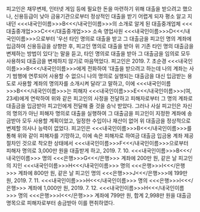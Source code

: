 피고인은 채무변제, 인터넷 게임 등에 필요한 돈을 마련하기 위해 대출을 받으려고 했으나, 신용등급이 낮아 금융기관으로부터 정상적인 대출을 받기 어렵게 되자 평소 알고 지내던 <<<내국인이름>>>B<<</내국인이름>>>의 소개로 알게 된 대출중개업체 <<<대출중개업>>>C<<</대출중개업>>> 소속 영업사원 <<<내국인이름>>>D<<</내국인이름>>>으로부터 '우선 타인 명의로 대출을 받고 그 대출금을 피고인 명의 계좌에 입금하여 신용등급을 상향한 후, 피고인 명의로 대출을 받아 위 기존 타인 명의 대출금을 변제하는 방법이 있다'는 말을 듣고, 타인 명의로 대출을 받아 그 대출금을 임의로 모두 사용하되 대출금을 변제하지 않기로 마음먹었다.
피고인은 2019. 7. 초순경 <<<내국인이름>>>B<<</내국인이름>>>에게 전화하여 '대출을 받으려고 하는데 나의 계좌는 사기 범행에 연루되어 사용할 수 없으니 나의 명의로 실행되는 대출금을 대신 입금받는 용도로 사용할 계좌의 명의자를 소개시켜 달라'고 말하고, 이에 <<<내국인이름>>>B<<</내국인이름>>>는 피해자 <<<내국인이름>>>E<<</내국인이름>>>(여, 23세)에게 연락하여 위와 같은 피고인의 사정을 전달하고 피해자로부터 그 명의 계좌로 대출금을 입금받아 피고인에게 전달해 줄 것을 승낙 받았다.
그러나 사실 피고인은 자신의 명의가 아닌 피해자 명의로 대출을 실행하여 그 대출금을 피고인이 지정한 계좌에 송금받아 모두 사용할 계획이었고, 일정한 수입이나 재산이 없어 위 대출금을 정상적으로 변제할 의사나 능력이 없었다.
피고인은 <<<내국인이름>>>B<<</내국인이름>>>를 통해 위와 같이 피해자를 기망하고, 이에 속은 피해자로 하여금 대출금 입금용 계좌 제공 절차인 것으로 착오한 상태에서 <<<내국인이름>>>F<<</내국인이름>>>으로부터 피해자 명의로 3,000만 원을 대출받게 하고, 2019. 7. 10. <<<내국인이름>>>B<<</내국인이름>>> 명의 <<<은행>>>G<<</은행>>> 계좌에 200만 원, 같은 날 피고인의 지인 <<<내국인이름>>>H<<</내국인이름>>> 명의 <<<은행>>>I<<</은행>>> 계좌에 800만 원, 같은 날 피고인 명의 <<<은행>>>J<<</은행>>>에 199만 원, 2019. 7. 11. <<<내국인이름>>>H<<</내국인이름>>> 명의 <<<은행>>>I<<</은행>>> 계좌에 1,000만 원, 2019. 7. 12. <<<내국인이름>>>H<<</내국인이름>>> 명의 <<<은행>>>I<<</은행>>> 계좌에 799만 원, 합계 2,998만 원을 대출금 명목으로 피해자로부터 송금받아 이를 편취하였다.